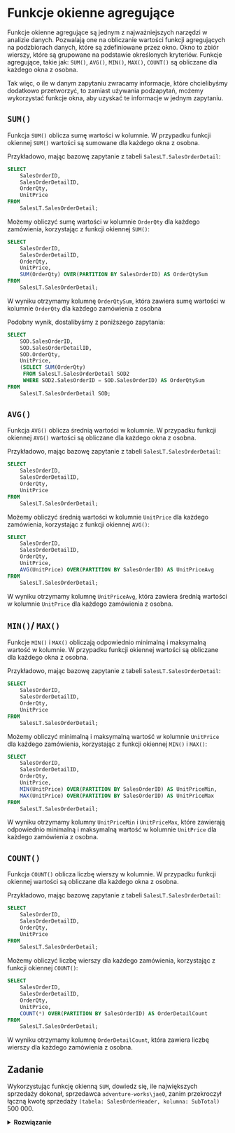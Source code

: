# Funkcje okienne agregujące

Funkcje okienne agregujące są jednym z najważniejszych narzędzi w analizie danych. Pozwalają one na obliczanie wartości funkcji agregujących na podzbiorach danych, które są zdefiniowane przez okno. Okno to zbiór wierszy, które są grupowane na podstawie określonych kryteriów. Funkcje agregujące, takie jak: `SUM()`, `AVG()`, `MIN()`, `MAX()`, `COUNT()` są obliczane dla każdego okna z osobna.

Tak więc, o ile w danym zapytaniu zwracamy informacje, które chcielibyśmy dodatkowo przetworzyć, to zamiast używania podzapytań, możemy wykorzystać funkcje okna, aby uzyskać te informacje w jednym zapytaniu.

## `SUM()`

Funkcja `SUM()` oblicza sumę wartości w kolumnie. W przypadku funkcji okiennej `SUM()` wartości są sumowane dla każdego okna z osobna.

Przykładowo, mając bazowę zapytanie z tabeli `SalesLT.SalesOrderDetail`:


```sql
SELECT 
    SalesOrderID,
    SalesOrderDetailID,
    OrderQty,
    UnitPrice
FROM 
    SalesLT.SalesOrderDetail;
```



Możemy obliczyć sumę wartości w kolumnie `OrderQty` dla każdego zamówienia, korzystając z funkcji okiennej `SUM()`:






```sql
SELECT 
    SalesOrderID,
    SalesOrderDetailID,
    OrderQty,
    UnitPrice,
    SUM(OrderQty) OVER(PARTITION BY SalesOrderID) AS OrderQtySum
FROM
    SalesLT.SalesOrderDetail;
```



W wyniku otrzymamy kolumnę `OrderQtySum`, która zawiera sumę wartości w kolumnie `OrderQty` dla każdego zamówienia z osobna



Podobny wynik, dostalibyśmy z poniższego zapytania:






```sql
SELECT 
    SOD.SalesOrderID,
    SOD.SalesOrderDetailID,
    SOD.OrderQty,
    UnitPrice,
    (SELECT SUM(OrderQty)
     FROM SalesLT.SalesOrderDetail SOD2
     WHERE SOD2.SalesOrderID = SOD.SalesOrderID) AS OrderQtySum
FROM
    SalesLT.SalesOrderDetail SOD;
```

## `AVG()`

Funkcja `AVG()` oblicza średnią wartości w kolumnie. W przypadku funkcji okiennej `AVG()` wartości są obliczane dla każdego okna z osobna.

Przykładowo, mając bazowę zapytanie z tabeli `SalesLT.SalesOrderDetail`:


```sql
SELECT 
    SalesOrderID,
    SalesOrderDetailID,
    OrderQty,
    UnitPrice
FROM
    SalesLT.SalesOrderDetail;
```



Możemy obliczyć średnią wartości w kolumnie `UnitPrice` dla każdego zamówienia, korzystając z funkcji okiennej `AVG()`:






```sql
SELECT 
    SalesOrderID,
    SalesOrderDetailID,
    OrderQty,
    UnitPrice,
    AVG(UnitPrice) OVER(PARTITION BY SalesOrderID) AS UnitPriceAvg
FROM
    SalesLT.SalesOrderDetail;
```



W wyniku otrzymamy kolumnę `UnitPriceAvg`, która zawiera średnią wartości w kolumnie `UnitPrice` dla każdego zamówienia z osobna.



## `MIN()`/ `MAX()`



Funkcje `MIN()` i `MAX()` obliczają odpowiednio minimalną i maksymalną wartość w kolumnie. W przypadku funkcji okiennej wartości są obliczane dla każdego okna z osobna.



Przykładowo, mając bazowę zapytanie z tabeli `SalesLT.SalesOrderDetail`:






```sql
SELECT 
    SalesOrderID,
    SalesOrderDetailID,
    OrderQty,
    UnitPrice
FROM
    SalesLT.SalesOrderDetail;
```



Możemy obliczyć minimalną i maksymalną wartość w kolumnie `UnitPrice` dla każdego zamówienia, korzystając z funkcji okiennej `MIN()` i `MAX()`:






```sql
SELECT 
    SalesOrderID,
    SalesOrderDetailID,
    OrderQty,
    UnitPrice,
    MIN(UnitPrice) OVER(PARTITION BY SalesOrderID) AS UnitPriceMin,
    MAX(UnitPrice) OVER(PARTITION BY SalesOrderID) AS UnitPriceMax
FROM
    SalesLT.SalesOrderDetail;
```



W wyniku otrzymamy kolumny `UnitPriceMin` i `UnitPriceMax`, które zawierają odpowiednio minimalną i maksymalną wartość w kolumnie `UnitPrice` dla każdego zamówienia z osobna.



## `COUNT()`



Funkcja `COUNT()` oblicza liczbę wierszy w kolumnie. W przypadku funkcji okiennej wartości są obliczane dla każdego okna z osobna.



Przykładowo, mając bazowę zapytanie z tabeli `SalesLT.SalesOrderDetail`:






```sql
SELECT 
    SalesOrderID,
    SalesOrderDetailID,
    OrderQty,
    UnitPrice
FROM
    SalesLT.SalesOrderDetail;
```



Możemy obliczyć liczbę wierszy dla każdego zamówienia, korzystając z funkcji okiennej `COUNT()`:






```sql
SELECT 
    SalesOrderID,
    SalesOrderDetailID,
    OrderQty,
    UnitPrice,
    COUNT(*) OVER(PARTITION BY SalesOrderID) AS OrderDetailCount
FROM
    SalesLT.SalesOrderDetail;
```



W wyniku otrzymamy kolumnę `OrderDetailCount`, która zawiera liczbę wierszy dla każdego zamówienia z osobna.









##  Zadanie





Wykorzystując funkcję okienną `SUM`, dowiedz się, ile największych sprzedaży dokonał, sprzedawca `adventure-works\jae0`, zanim przekroczył łączną kwotę sprzedaży `(tabela: SalesOrderHeader, kolumna: SubTotal)` 500 000. 

<details><summary><b>Rozwiązanie</b></summary>

```sql
-- ROZWIĄZANIE

SELECT COUNT(*)
FROM (
    SELECT c.SalesPerson, soh.SubTotal,
        SUM(SubTotal) OVER (ORDER BY SubTotal DESC) RunningSum
    FROM SalesLT.SalesOrderHeader soh
    JOIN SalesLT.Customer c on c.CustomerID = soh.CustomerID
    WHERE c.SalesPerson = 'adventure-works\jae0'
) sub
WHERE RunningSum < 500000
```

</details>





